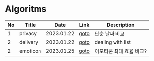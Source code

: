 # Algoritms
|No|Title|Date|Link|Description|
|--|-----|----|----|-----------|
|1|privacy|2023.01.22| [goto](https://github.com/GraceCheong/Algorithms/blob/main/2023KAKAO/1_privacies.py) | 단순 날짜 비교 |
|2|delivery|2023.01.22| [goto](https://github.com/GraceCheong/Algorithms/blob/main/2023KAKAO/2_delivery.py) | dealing with list |
|2|emoticon|2023.01.25| [goto](https://github.com/GraceCheong/Algorithms/blob/main/2023KAKAO/3_emoticon.py) | 이모티콘 최대 효율 비교? |
